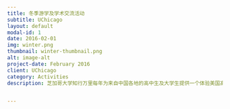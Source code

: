 ```yaml
---
title: 冬季游学及学术交流活动
subtitle: UChicago
layout: default
modal-id: 1
date: 2016-02-01
img: winter.png
thumbnail: winter-thumbnail.png
alt: image-alt
project-date: February 2016
client: UChicago
category: Activities
description: 芝加哥大学知行万里每年为来自中国各地的高中生及大学生提供一个体验美国高等教育，与在读美国大学生、研究生交流的平台。已连续六年成功接待多个学生及商业团体。知行万里会根据学生情况量身定制日程安排、邀请教授、设计活动等。其主要特色活动如下：1. 芝加哥大学教授分享：芝加哥大学知行万里会为大家精心挑选在相关行业内具有一定名气，具备真才实学的教授为大家分享他们的人生经历，专业知识，以及他们对于相关领域的看法。可能的领域包含：环境、人文、哲学、数学、物理学、宗教、经济学、商学等。2. 芝加哥大学真实生活体验：大家会有机会选择并参与到自己喜欢的课程中去，和教授进行面对面的深入交流，体验芝大传统的核心课程，提前体验大学生活 （详情见附件一）。3. 芝大RSO 工作坊：我们会邀请芝大最最活跃和著名的学生社团和团体为大家设计相应的活动，比如瑜伽、各民族舞蹈的学习，以及圣经的讨论等。4. 学长学姐申请/学习经验分享：想来这个最像霍格沃兹魔法学院的神奇学校就读么？想知道如何解答芝大那些最最奇葩的申请问题么？想知道芝大学长学姐们都是那类人么？想知道他们是如何进入芝大并成功“活”下来的么？我们在这会为大家答疑解惑。5. 最最重要的活动：芝大伙伴日活动，我们会为大家安排搭配一个芝加哥大学的在读学生作为大家的小伙伴，有机会与芝大的神级小伙伴们同吃同住同学习哟！！当然，小伙伴们会带大家体验芝大学生的日常生活，并带大家更好的融入美国大学生活。小伙伴们会带我们的团员加入到课程的讨论中来，希望大家珍惜这个与小伙伴们朝夕相处的机会。有啥问题，找小伙伴就成！期待吧，那就行动吧！


---
```


